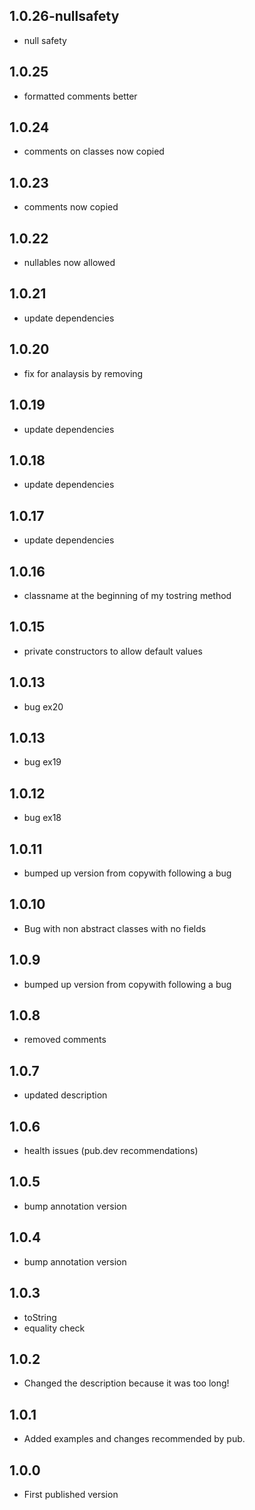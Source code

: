 ## 1.0.26-nullsafety
- null safety

## 1.0.25
- formatted comments better

## 1.0.24
- comments on classes now copied

## 1.0.23
- comments now copied

## 1.0.22
- nullables now allowed

## 1.0.21
- update dependencies

## 1.0.20
- fix for analaysis by removing

## 1.0.19
- update dependencies

## 1.0.18
- update dependencies

## 1.0.17
- update dependencies

## 1.0.16
- classname at the beginning of my tostring method

## 1.0.15
- private constructors to allow default values

## 1.0.13
- bug ex20

## 1.0.13
- bug ex19

## 1.0.12
- bug ex18

## 1.0.11
- bumped up version from copywith following a bug

## 1.0.10
- Bug with non abstract classes with no fields

## 1.0.9
- bumped up version from copywith following a bug

## 1.0.8
- removed comments

## 1.0.7
- updated description

## 1.0.6
- health issues (pub.dev recommendations)

## 1.0.5
- bump annotation version

## 1.0.4
- bump annotation version

## 1.0.3
- toString
- equality check

## 1.0.2
- Changed the description because it was too long!

## 1.0.1
- Added examples and changes recommended by pub.

## 1.0.0
- First published version